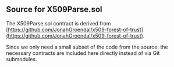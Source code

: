 ## Source for X509Parse.sol

The X509Parse.sol contract is derived from
[https://github.com/JonahGroendal/x509-forest-of-trust](https://github.com/JonahGroendal/x509-forest-of-trust).

Since we only need a small subset of the code from the source,
the necessary contracts are included here directly instead of via
Git submodules.
